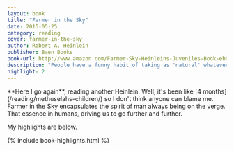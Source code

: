 ```yaml
---
layout: book
title: "Farmer in the Sky"
date: 2015-05-25
category: reading
cover: farmer-in-the-sky
author: Robert A. Heinlein
publisher: Baen Books
book-url: http://www.amazon.com/Farmer-Sky-Heinleins-Juveniles-Book-ebook/dp/B00APAEDBW/ref=tmm_kin_swatch_0?_encoding=UTF8&sr=&qid=
description: "People have a funny habit of taking as 'natural' whatever they are used to—but there hasn't been any 'natural' environment, the way they mean it, since men climbed down out of trees."
highlight: 2
---
```


<p class="intro" markdown="1">**Here I go again**, reading another Heinlein. Well, it's been like [4 months](/reading/methuselahs-children/) so I don't think anyone can blame me. Farmer in the Sky encapsulates the spirit of man always being on the verge. That essence in humans, driving us to go further and further.</p>

My highlights are below.

{% include book-highlights.html %}
